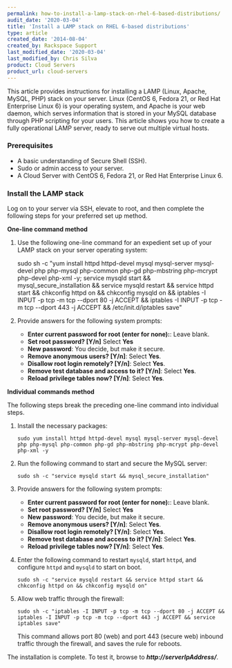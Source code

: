 ```yaml
---
permalink: how-to-install-a-lamp-stack-on-rhel-6-based-distributions/
audit_date: '2020-03-04'
title: 'Install a LAMP stack on RHEL 6-based distributions'
type: article
created_date: '2014-08-04'
created_by: Rackspace Support
last_modified_date: '2020-03-04'
last_modified_by: Chris Silva
product: Cloud Servers
product_url: cloud-servers
---
```


This article provides instructions for installing a LAMP (Linux, Apache, MySQL, PHP) stack
on your server. Linux (CentOS 6, Fedora 21, or Red Hat Enterprise Linux 6) is your operating
system, and Apache is your web daemon, which serves information that is stored in your MySQL
database through PHP scripting for your users. This article shows you how to create a fully
operational LAMP server, ready to serve out multiple virtual hosts.

### Prerequisites

-   A basic understanding of Secure Shell (SSH).
-   Sudo or admin access to your server.
-   A Cloud Server with CentOS 6, Fedora 21, or Red Hat Enterprise Linux 6.

### Install the LAMP stack

Log on to your server via SSH, elevate to root, and then complete the following steps for
your preferred set up method.

**One-line command method**

1. Use the following one-line command for an expedient set up of your LAMP
stack on your server operating system:

    sudo sh -c "yum install httpd httpd-devel mysql mysql-server mysql-devel php php-mysql php-common php-gd php-mbstring php-mcrypt php-devel php-xml -y; service mysqld start && mysql_secure_installation && service mysqld restart && service httpd start && chkconfig httpd on && chkconfig mysqld on && iptables -I INPUT -p tcp -m tcp --dport 80 -j ACCEPT && iptables -I INPUT -p tcp -m tcp --dport 443 -j ACCEPT && /etc/init.d/iptables save"

2. Provide answers for the following system prompts:

    -   **Enter current password for root (enter for none):**: Leave blank.
    -   **Set root password? [Y/n]** Select **Yes**
    -   **New password**: You decide, but make it secure.
    -   **Remove anonymous users? [Y/n]**: Select **Yes**.
    -   **Disallow root login remotely? [Y/n]**: Select **Yes**.
    -   **Remove test database and access to it? [Y/n]**: Select **Yes**.
    -   **Reload privilege tables now? [Y/n]**: Select **Yes**.

**Individual commands method**

The following steps break the preceding one-line command into individual
steps.

1.  Install the necessary packages:

        sudo yum install httpd httpd-devel mysql mysql-server mysql-devel php php-mysql php-common php-gd php-mbstring php-mcrypt php-devel php-xml -y

2.  Run the following command to start and secure the MySQL server:

        sudo sh -c "service mysqld start && mysql_secure_installation"

3.  Provide answers for the following system prompts:

    -   **Enter current password for root (enter for none):**: Leave blank.
    -   **Set root password? [Y/n]** Select **Yes**
    -   **New password**: You decide, but make it secure.
    -   **Remove anonymous users? [Y/n]**: Select **Yes**.
    -   **Disallow root login remotely? [Y/n]**: Select **Yes**.
    -   **Remove test database and access to it? [Y/n]**: Select **Yes**.
    -   **Reload privilege tables now? [Y/n]**: Select **Yes**.

4.  Enter the following command to restart `mysqld`, start `httpd`, and
    configure `httpd` and `mysqld` to start on boot.

        sudo sh -c "service mysqld restart && service httpd start && chkconfig httpd on && chkconfig mysqld on"

5.  Allow web traffic through the firewall:

        sudo sh -c "iptables -I INPUT -p tcp -m tcp --dport 80 -j ACCEPT && iptables -I INPUT -p tcp -m tcp --dport 443 -j ACCEPT && service iptables save"

    This command allows port 80 (web) and port 443 (secure web) inbound traffic through the
    firewall, and saves the rule for reboots.

The installation is complete. To test it, browse to ***http://serverIpAddress/***.
